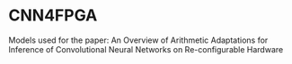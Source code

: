 # CNN4FPGA
Models used for the paper: An Overview of Arithmetic Adaptations for Inference of Convolutional Neural Networks on Re-configurable Hardware
